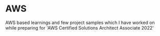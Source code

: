 # AWS
AWS based learnings and few project samples which I have worked on while preparing for 'AWS Certified Solutions Architect Associate 2022'
